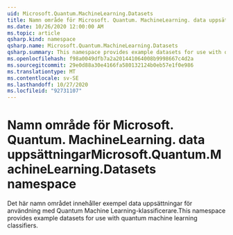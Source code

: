 ```yaml
---
uid: Microsoft.Quantum.MachineLearning.Datasets
title: Namn område för Microsoft. Quantum. MachineLearning. data uppsättningar
ms.date: 10/26/2020 12:00:00 AM
ms.topic: article
qsharp.kind: namespace
qsharp.name: Microsoft.Quantum.MachineLearning.Datasets
qsharp.summary: This namespace provides example datasets for use with quantum machine learning classifiers.
ms.openlocfilehash: f98a0049dfb7a2a201441064008b9998667c4d2a
ms.sourcegitcommit: 29e0d88a30e4166fa580132124b0eb57e1f0e986
ms.translationtype: MT
ms.contentlocale: sv-SE
ms.lasthandoff: 10/27/2020
ms.locfileid: "92731107"
---
```

# <a name="microsoftquantummachinelearningdatasets-namespace"></a><span data-ttu-id="e1aec-102">Namn område för Microsoft. Quantum. MachineLearning. data uppsättningar</span><span class="sxs-lookup"><span data-stu-id="e1aec-102">Microsoft.Quantum.MachineLearning.Datasets namespace</span></span>

<span data-ttu-id="e1aec-103">Det här namn området innehåller exempel data uppsättningar för användning med Quantum Machine Learning-klassificerare.</span><span class="sxs-lookup"><span data-stu-id="e1aec-103">This namespace provides example datasets for use with quantum machine learning classifiers.</span></span>

